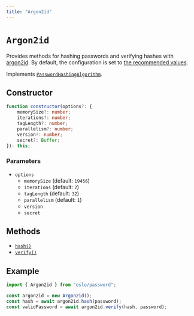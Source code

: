 ```yaml
---
title: "Argon2id"
---
```


# `Argon2id`

Provides methods for hashing passwords and verifying hashes with [argon2id](https://datatracker.ietf.org/doc/rfc9106/). By default, the configuration is set to [the recommended values](https://cheatsheetseries.owasp.org/cheatsheets/Password_Storage_Cheat_Sheet.html).

Implements [`PasswordHashingAlgorithm`](/reference/password/PasswordHashingAlgorithm).

## Constructor

```ts
function constructor(options?: {
	memorySize?: number;
	iterations?: number;
	tagLength?: number;
	parallelism?: number;
	version?: number;
	secret?: Buffer;
}): this;
```

### Parameters

- `options`
  - `memorySize` (default: `19456`)
  - `iterations` (default: `2`)
  - `tagLength` (default: `32`)
  - `parallelism` (default: `1`)
  - `version`
  - `secret`

## Methods

- [`hash()`](ref:password/Argon2id)
- [`verify()`](ref:password/Argon2id)

## Example

```ts
import { Argon2id } from "oslo/password";

const argon2id = new Argon2id();
const hash = await argon2id.hash(password);
const validPassword = await argon2id.verify(hash, password);
```
